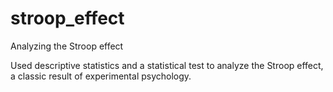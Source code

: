 # stroop_effect
Analyzing the Stroop effect

Used descriptive statistics and a statistical test to analyze the Stroop effect, a classic result of experimental psychology.
